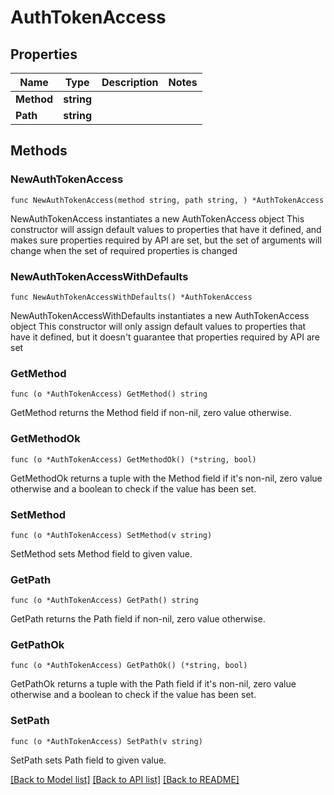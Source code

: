 # AuthTokenAccess

## Properties

Name | Type | Description | Notes
------------ | ------------- | ------------- | -------------
**Method** | **string** |  | 
**Path** | **string** |  | 

## Methods

### NewAuthTokenAccess

`func NewAuthTokenAccess(method string, path string, ) *AuthTokenAccess`

NewAuthTokenAccess instantiates a new AuthTokenAccess object
This constructor will assign default values to properties that have it defined,
and makes sure properties required by API are set, but the set of arguments
will change when the set of required properties is changed

### NewAuthTokenAccessWithDefaults

`func NewAuthTokenAccessWithDefaults() *AuthTokenAccess`

NewAuthTokenAccessWithDefaults instantiates a new AuthTokenAccess object
This constructor will only assign default values to properties that have it defined,
but it doesn't guarantee that properties required by API are set

### GetMethod

`func (o *AuthTokenAccess) GetMethod() string`

GetMethod returns the Method field if non-nil, zero value otherwise.

### GetMethodOk

`func (o *AuthTokenAccess) GetMethodOk() (*string, bool)`

GetMethodOk returns a tuple with the Method field if it's non-nil, zero value otherwise
and a boolean to check if the value has been set.

### SetMethod

`func (o *AuthTokenAccess) SetMethod(v string)`

SetMethod sets Method field to given value.


### GetPath

`func (o *AuthTokenAccess) GetPath() string`

GetPath returns the Path field if non-nil, zero value otherwise.

### GetPathOk

`func (o *AuthTokenAccess) GetPathOk() (*string, bool)`

GetPathOk returns a tuple with the Path field if it's non-nil, zero value otherwise
and a boolean to check if the value has been set.

### SetPath

`func (o *AuthTokenAccess) SetPath(v string)`

SetPath sets Path field to given value.



[[Back to Model list]](../README.md#documentation-for-models) [[Back to API list]](../README.md#documentation-for-api-endpoints) [[Back to README]](../README.md)


